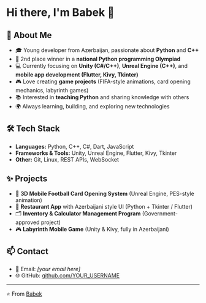 # Hi there, I'm Babek 👋  

## 🚀 About Me
- 🎓 Young developer from Azerbaijan, passionate about **Python** and **C++**  
- 🥈 2nd place winner in a **national Python programming Olympiad**  
- 💻 Currently focusing on **Unity (C#/C++)**, **Unreal Engine (C++)**, and **mobile app development (Flutter, Kivy, Tkinter)**  
- 🎮 Love creating **game projects** (FIFA-style animations, card opening mechanics, labyrinth games)  
- 📚 Interested in **teaching Python** and sharing knowledge with others  
- 🌍 Always learning, building, and exploring new technologies  

## 🛠️ Tech Stack
- **Languages:** Python, C++, C#, Dart, JavaScript  
- **Frameworks & Tools:** Unity, Unreal Engine, Flutter, Kivy, Tkinter  
- **Other:** Git, Linux, REST APIs, WebSocket  

## ✨ Projects
- 🎴 **3D Mobile Football Card Opening System** (Unreal Engine, PES-style animation)  
- 📱 **Restaurant App** with Azerbaijani style UI (Python + Tkinter / Flutter)  
- 🗂️ **Inventory & Calculator Management Program** (Government-approved project)  
- 🎮 **Labyrinth Mobile Game** (Unity & Kivy, fully in Azerbaijani)  

## 📫 Contact
- 💌 Email: *[your email here]*  
- 🌐 GitHub: [github.com/YOUR_USERNAME](https://github.com/YOUR_USERNAME)  

---
⭐️ From [Babek](https://github.com/YOUR_USERNAME)
